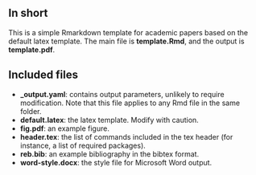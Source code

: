 
## In short

This is a simple Rmarkdown template for academic papers based on the default latex template. The main file is **template.Rmd**, and the output is **template.pdf**. 


## Included files

- **_output.yaml**: contains output parameters, unlikely to require modification. Note that this file applies to any Rmd file in the same folder.
- **default.latex**: the latex template. Modify with caution.
- **fig.pdf**: an example figure.
- **header.tex**: the list of commands included in the tex header (for instance, a list of required packages).
- **reb.bib**: an example bibliography in the bibtex format.
- **word-style.docx**: the style file for Microsoft Word output.